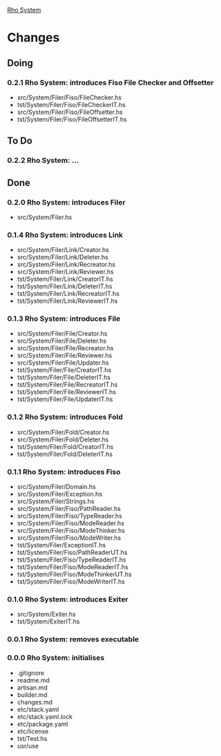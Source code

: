 [Rho System](readme.md)



# Changes


## Doing

### 0.2.1 Rho System: introduces Fiso File Checker and Offsetter
* src/System/Filer/Fiso/FileChecker.hs
* tst/System/Filer/Fiso/FileCheckerIT.hs
* src/System/Filer/Fiso/FileOffsetter.hs
* tst/System/Filer/Fiso/FileOffsetterIT.hs


## To Do

### 0.2.2 Rho System: ...


## Done

### 0.2.0 Rho System: introduces Filer
* src/System/Filer.hs

### 0.1.4 Rho System: introduces Link
* src/System/Filer/Link/Creator.hs
* src/System/Filer/Link/Deleter.hs
* src/System/Filer/Link/Recreator.hs
* src/System/Filer/Link/Reviewer.hs
* tst/System/Filer/Link/CreatorIT.hs
* tst/System/Filer/Link/DeleterIT.hs
* tst/System/Filer/Link/RecreatorIT.hs
* tst/System/Filer/Link/ReviewerIT.hs

### 0.1.3 Rho System: introduces File
* src/System/Filer/File/Creator.hs
* src/System/Filer/File/Deleter.hs
* src/System/Filer/File/Recreator.hs
* src/System/Filer/File/Reviewer.hs
* src/System/Filer/File/Updater.hs
* tst/System/Filer/File/CreatorIT.hs
* tst/System/Filer/File/DeleterIT.hs
* tst/System/Filer/File/RecreatorIT.hs
* tst/System/Filer/File/ReviewerIT.hs
* tst/System/Filer/File/UpdaterIT.hs

### 0.1.2 Rho System: introduces Fold
* src/System/Filer/Fold/Creator.hs
* src/System/Filer/Fold/Deleter.hs
* tst/System/Filer/Fold/CreatorIT.hs
* tst/System/Filer/Fold/DeleterIT.hs

### 0.1.1 Rho System: introduces Fiso
* src/System/Filer/Domain.hs
* src/System/Filer/Exception.hs
* src/System/Filer/Strings.hs
* src/System/Filer/Fiso/PathReader.hs
* src/System/Filer/Fiso/TypeReader.hs
* src/System/Filer/Fiso/ModeReader.hs
* src/System/Filer/Fiso/ModeThinker.hs
* src/System/Filer/Fiso/ModeWriter.hs
* tst/System/Filer/ExceptionIT.hs
* tst/System/Filer/Fiso/PathReaderUT.hs
* tst/System/Filer/Fiso/TypeReaderIT.hs
* tst/System/Filer/Fiso/ModeReaderIT.hs
* tst/System/Filer/Fiso/ModeThinkerUT.hs
* tst/System/Filer/Fiso/ModeWriterIT.hs

### 0.1.0 Rho System: introduces Exiter
* src/System/Exiter.hs
* tst/System/ExiterIT.hs

### 0.0.1 Rho System: removes executable

### 0.0.0 Rho System: initialises
* .gitignore
* readme.md
* artisan.md
* builder.md
* changes.md
* etc/stack.yaml
* etc/stack.yaml.lock
* etc/package.yaml
* etc/license
* tst/Test.hs
* usr/use
